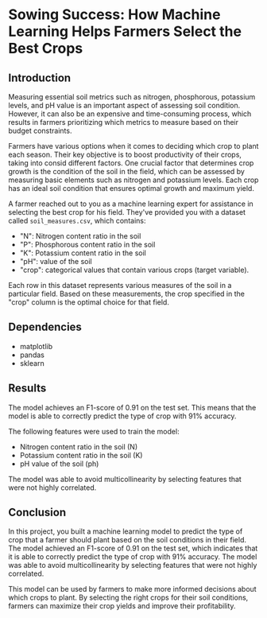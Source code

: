 # Sowing Success: How Machine Learning Helps Farmers Select the Best Crops

## Introduction
Measuring essential soil metrics such as nitrogen, phosphorous, potassium levels, and pH value is an important aspect of assessing soil condition. However, it can also be an expensive and time-consuming process, which results in farmers prioritizing which metrics to measure based on their budget constraints.

Farmers have various options when it comes to deciding which crop to plant each season. Their key objective is to boost productivity of their crops, taking into consid different factors. One crucial factor that determines crop growth is the condition of the soil in the field, which can be assessed by measuring basic elements such as nitrogen and potassium levels. Each crop has an ideal soil condition that ensures optimal growth and maximum yield.

A farmer reached out to you as a machine learning expert for assistance in selecting the best crop for his field. They've provided you with a dataset called `soil_measures.csv`, which contains:
- "N": Nitrogen content ratio in the soil
- "P": Phosphorous content ratio in the soil
- "K": Potassium content ratio in the soil
- "pH": value of the soil
- "crop": categorical values that contain various crops (target variable).

Each row in this dataset represents various measures of the soil in a particular field. Based on these measurements, the crop specified in the "crop" column is the optimal choice for that field.

## Dependencies
- matplotlib
- pandas
- sklearn

## Results
The model achieves an F1-score of 0.91 on the test set. This means that the model is able to correctly predict the type of crop with 91% accuracy.

The following features were used to train the model:
- Nitrogen content ratio in the soil (N)
- Potassium content ratio in the soil (K)
- pH value of the soil (ph)

The model was able to avoid multicollinearity by selecting features that were not highly correlated.

## Conclusion
In this project, you built a machine learning model to predict the type of crop that a farmer should plant based on the soil conditions in their field. The model achieved an F1-score of 0.91 on the test set, which indicates that it is able to correctly predict the type of crop with 91% accuracy. The model was able to avoid multicollinearity by selecting features that were not highly correlated.

This model can be used by farmers to make more informed decisions about which crops to plant. By selecting the right crops for their soil conditions, farmers can maximize their crop yields and improve their profitability.

